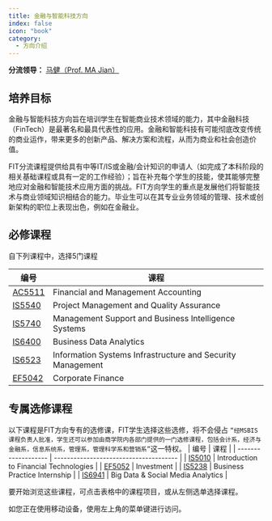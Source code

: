 ```yaml
---
title: 金融与智能科技方向
index: false
icon: "book"
category:
  - 方向介绍
---
```


**分流领导：** [马健（Prof. MA Jian）](https://www.cb.cityu.edu.hk/staff/isjian/)

## 培养目标

金融与智能科技方向旨在培训学生在智能商业技术领域的能力，其中金融科技（FinTech）是最著名和最具代表性的应用。金融和智能科技有可能彻底改变传统的商业运作，带来更多的创新产品、解决方案和流程，从而为商业和社会创造价值。

FIT分流课程提供给具有中等IT/IS或金融/会计知识的申请人（如完成了本科阶段的相关基础课程或具有一定的工作经验）；旨在补充每个学生的技能，使其能够完整地应对金融和智能技术应用方面的挑战。FIT方向学生的重点是发展他们将智能技术与商业领域知识相结合的能力。毕业生可以在其专业业务领域的管理、技术或创新架构的职位上表现出色，例如在金融业。

## 必修课程

自下列课程中，选择5门课程

| 编号                | 课程                                                       |
| ------------------- | ---------------------------------------------------------- |
| [AC5511](Core_Course/AC5511.md) | Financial and Management Accounting                        |
| [IS5540](Core_Course/IS5540.md) | Project Management and Quality Assurance                   |
| [IS5740](Core_Course/IS5740.md) | Management Support and Business Intelligence Systems       |
| [IS6400](Core_Course/IS6400.md) | Business Data Analytics                                    |
| [IS6523](Core_Course/IS6523.md) | Information Systems Infrastructure and Security Management |
| [EF5042](Core_Course/EF5042.md) | Corporate Finance                                          |

## 专属选修课程

以下课程是FIT方向专有的选修课，FIT学生选择这些选修，将不会侵占 `“经MSBIS课程负责人批准，学生还可以参加由商学院内各部门提供的一门选修课程，包括会计系，经济与金融系，信息系统系，管理系，管理科学系和营销系”`这一特权。
| 编号                | 课程                                   |
| ------------------- | -------------------------------------- |
| [IS5010](FIT_Elective/IS5010.md) | Introduction to Financial Technologies |
| [EF5052](FIT_Elective/EF5052.md) | Investment                             |
| [IS5238](FIT_Elective/IS5238.md) | Business Practice Internship           |
| [IS6941](FIT_Elective/IS6941.md) | Big Data & Social Media Analytics      |

要开始浏览这些课程，可点击表格中的课程项目，或从左侧选单选择课程。

如您正在使用移动设备，使用左上角的菜单键进行访问。
